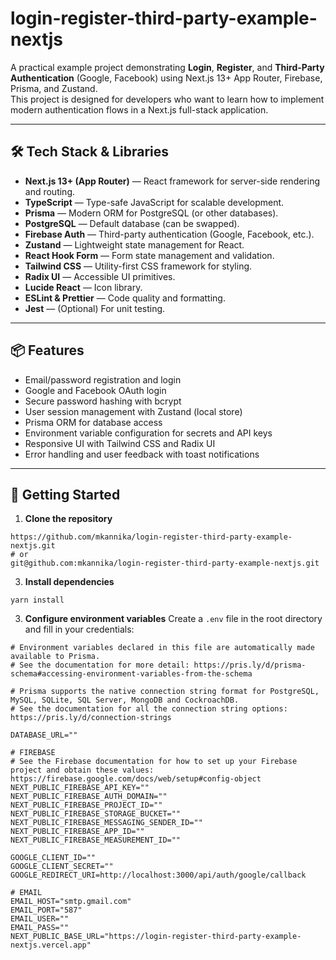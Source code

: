 # login-register-third-party-example-nextjs

A practical example project demonstrating **Login**, **Register**, and **Third-Party Authentication** (Google, Facebook) using Next.js 13+ App Router, Firebase, Prisma, and Zustand.  
This project is designed for developers who want to learn how to implement modern authentication flows in a Next.js full-stack application.

---

## 🛠️ Tech Stack & Libraries

- **Next.js 13+ (App Router)** — React framework for server-side rendering and routing.
- **TypeScript** — Type-safe JavaScript for scalable development.
- **Prisma** — Modern ORM for PostgreSQL (or other databases).
- **PostgreSQL** — Default database (can be swapped).
- **Firebase Auth** — Third-party authentication (Google, Facebook, etc.).
- **Zustand** — Lightweight state management for React.
- **React Hook Form** — Form state management and validation.
- **Tailwind CSS** — Utility-first CSS framework for styling.
- **Radix UI** — Accessible UI primitives.
- **Lucide React** — Icon library.
- **ESLint & Prettier** — Code quality and formatting.
- **Jest** — (Optional) For unit testing.

---

## 📦 Features

- Email/password registration and login
- Google and Facebook OAuth login
- Secure password hashing with bcrypt
- User session management with Zustand (local store)
- Prisma ORM for database access
- Environment variable configuration for secrets and API keys
- Responsive UI with Tailwind CSS and Radix UI
- Error handling and user feedback with toast notifications

---

## 🚀 Getting Started

1. **Clone the repository**
```
https://github.com/mkannika/login-register-third-party-example-nextjs.git
# or
git@github.com:mkannika/login-register-third-party-example-nextjs.git
```

3. **Install dependencies**
```
yarn install
```
3. **Configure environment variables**
Create a `.env` file in the root directory and fill in your credentials:
```
# Environment variables declared in this file are automatically made available to Prisma.
# See the documentation for more detail: https://pris.ly/d/prisma-schema#accessing-environment-variables-from-the-schema

# Prisma supports the native connection string format for PostgreSQL, MySQL, SQLite, SQL Server, MongoDB and CockroachDB.
# See the documentation for all the connection string options: https://pris.ly/d/connection-strings

DATABASE_URL=""

# FIREBASE
# See the Firebase documentation for how to set up your Firebase project and obtain these values: https://firebase.google.com/docs/web/setup#config-object
NEXT_PUBLIC_FIREBASE_API_KEY=""
NEXT_PUBLIC_FIREBASE_AUTH_DOMAIN=""
NEXT_PUBLIC_FIREBASE_PROJECT_ID=""
NEXT_PUBLIC_FIREBASE_STORAGE_BUCKET=""
NEXT_PUBLIC_FIREBASE_MESSAGING_SENDER_ID=""
NEXT_PUBLIC_FIREBASE_APP_ID=""
NEXT_PUBLIC_FIREBASE_MEASUREMENT_ID=""

GOOGLE_CLIENT_ID=""
GOOGLE_CLIENT_SECRET=""
GOOGLE_REDIRECT_URI=http://localhost:3000/api/auth/google/callback

# EMAIL
EMAIL_HOST="smtp.gmail.com"
EMAIL_PORT="587"
EMAIL_USER=""
EMAIL_PASS=""
NEXT_PUBLIC_BASE_URL="https://login-register-third-party-example-nextjs.vercel.app"
```
